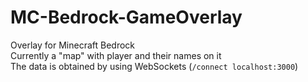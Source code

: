 # MC-Bedrock-GameOverlay
Overlay for Minecraft Bedrock   
Currently a "map" with player and their names on it   
The data is obtained by using WebSockets (`/connect localhost:3000`)
